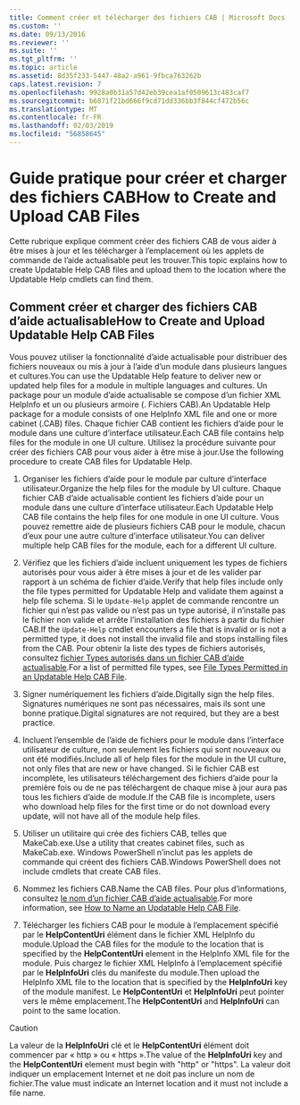 ```yaml
---
title: Comment créer et télécharger des fichiers CAB | Microsoft Docs
ms.custom: ''
ms.date: 09/13/2016
ms.reviewer: ''
ms.suite: ''
ms.tgt_pltfrm: ''
ms.topic: article
ms.assetid: 8d35f233-5447-48a2-a961-9fbca763262b
caps.latest.revision: 7
ms.openlocfilehash: 9928a0b31a57d42eb39cea1af0509613c483caf7
ms.sourcegitcommit: b6871f21bd666f9cd71dd336bb3f844cf472b56c
ms.translationtype: MT
ms.contentlocale: fr-FR
ms.lasthandoff: 02/03/2019
ms.locfileid: "56858645"
---
```

# <a name="how-to-create-and-upload-cab-files"></a><span data-ttu-id="1488e-102">Guide pratique pour créer et charger des fichiers CAB</span><span class="sxs-lookup"><span data-stu-id="1488e-102">How to Create and Upload CAB Files</span></span>

<span data-ttu-id="1488e-103">Cette rubrique explique comment créer des fichiers CAB de vous aider à être mises à jour et les télécharger à l’emplacement où les applets de commande de l’aide actualisable peut les trouver.</span><span class="sxs-lookup"><span data-stu-id="1488e-103">This topic explains how to create Updatable Help CAB files and upload them to the location where the Updatable Help cmdlets can find them.</span></span>

## <a name="how-to-create-and-upload-updatable-help-cab-files"></a><span data-ttu-id="1488e-104">Comment créer et charger des fichiers CAB d’aide actualisable</span><span class="sxs-lookup"><span data-stu-id="1488e-104">How to Create and Upload Updatable Help CAB Files</span></span>

<span data-ttu-id="1488e-105">Vous pouvez utiliser la fonctionnalité d’aide actualisable pour distribuer des fichiers nouveaux ou mis à jour à l’aide d’un module dans plusieurs langues et cultures.</span><span class="sxs-lookup"><span data-stu-id="1488e-105">You can use the Updatable Help feature to deliver new or updated help files for a module in multiple languages and cultures.</span></span> <span data-ttu-id="1488e-106">Un package pour un module d’aide actualisable se compose d’un fichier XML HelpInfo et un ou plusieurs armoire (. Fichiers CAB).</span><span class="sxs-lookup"><span data-stu-id="1488e-106">An Updatable Help package for a module consists of one HelpInfo XML file and one or more cabinet (.CAB) files.</span></span> <span data-ttu-id="1488e-107">Chaque fichier CAB contient les fichiers d’aide pour le module dans une culture d’interface utilisateur.</span><span class="sxs-lookup"><span data-stu-id="1488e-107">Each CAB file contains help files for the module in one UI culture.</span></span> <span data-ttu-id="1488e-108">Utilisez la procédure suivante pour créer des fichiers CAB pour vous aider à être mise à jour.</span><span class="sxs-lookup"><span data-stu-id="1488e-108">Use the following procedure to create CAB files for Updatable Help.</span></span>

1. <span data-ttu-id="1488e-109">Organiser les fichiers d’aide pour le module par culture d’interface utilisateur.</span><span class="sxs-lookup"><span data-stu-id="1488e-109">Organize the help files for the module by UI culture.</span></span> <span data-ttu-id="1488e-110">Chaque fichier CAB d’aide actualisable contient les fichiers d’aide pour un module dans une culture d’interface utilisateur.</span><span class="sxs-lookup"><span data-stu-id="1488e-110">Each Updatable Help CAB file contains the help files for one module in one UI culture.</span></span> <span data-ttu-id="1488e-111">Vous pouvez remettre aide de plusieurs fichiers CAB pour le module, chacun d’eux pour une autre culture d’interface utilisateur.</span><span class="sxs-lookup"><span data-stu-id="1488e-111">You can deliver multiple help CAB files for the module, each for a different UI culture.</span></span>

2. <span data-ttu-id="1488e-112">Vérifiez que les fichiers d’aide incluent uniquement les types de fichiers autorisés pour vous aider à être mises à jour et de les valider par rapport à un schéma de fichier d’aide.</span><span class="sxs-lookup"><span data-stu-id="1488e-112">Verify that help files include only the file types permitted for Updatable Help and validate them against a help file schema.</span></span> <span data-ttu-id="1488e-113">Si le `Update-Help` applet de commande rencontre un fichier qui n’est pas valide ou n’est pas un type autorisé, il n’installe pas le fichier non valide et arrête l’installation des fichiers à partir du fichier CAB.</span><span class="sxs-lookup"><span data-stu-id="1488e-113">If the `Update-Help` cmdlet encounters a file that is invalid or is not a permitted type, it does not install the invalid file and stops installing files from the CAB.</span></span> <span data-ttu-id="1488e-114">Pour obtenir la liste des types de fichiers autorisés, consultez [fichier Types autorisés dans un fichier CAB d’aide actualisable](./file-types-permitted-in-an-updatable-help-cab-file.md).</span><span class="sxs-lookup"><span data-stu-id="1488e-114">For a list of permitted file types, see [File Types Permitted in an Updatable Help CAB File](./file-types-permitted-in-an-updatable-help-cab-file.md).</span></span>

3. <span data-ttu-id="1488e-115">Signer numériquement les fichiers d’aide.</span><span class="sxs-lookup"><span data-stu-id="1488e-115">Digitally sign the help files.</span></span> <span data-ttu-id="1488e-116">Signatures numériques ne sont pas nécessaires, mais ils sont une bonne pratique.</span><span class="sxs-lookup"><span data-stu-id="1488e-116">Digital signatures are not required, but they are a best practice.</span></span>

4. <span data-ttu-id="1488e-117">Incluent l’ensemble de l’aide de fichiers pour le module dans l’interface utilisateur de culture, non seulement les fichiers qui sont nouveaux ou ont été modifiés.</span><span class="sxs-lookup"><span data-stu-id="1488e-117">Include all of help files for the module in the UI culture, not only files that are new or have changed.</span></span> <span data-ttu-id="1488e-118">Si le fichier CAB est incomplète, les utilisateurs téléchargement des fichiers d’aide pour la première fois ou de ne pas téléchargent de chaque mise à jour aura pas tous les fichiers d’aide de module.</span><span class="sxs-lookup"><span data-stu-id="1488e-118">If the CAB file is incomplete, users who download help files for the first time or do not download every update, will not have all of the module help files.</span></span>

5. <span data-ttu-id="1488e-119">Utiliser un utilitaire qui crée des fichiers CAB, telles que MakeCab.exe.</span><span class="sxs-lookup"><span data-stu-id="1488e-119">Use a utility that creates cabinet files, such as MakeCab.exe.</span></span> <span data-ttu-id="1488e-120">Windows PowerShell n’inclut pas les applets de commande qui créent des fichiers CAB.</span><span class="sxs-lookup"><span data-stu-id="1488e-120">Windows PowerShell does not include cmdlets that create CAB files.</span></span>

6. <span data-ttu-id="1488e-121">Nommez les fichiers CAB.</span><span class="sxs-lookup"><span data-stu-id="1488e-121">Name the CAB files.</span></span> <span data-ttu-id="1488e-122">Pour plus d’informations, consultez [le nom d’un fichier CAB d’aide actualisable](./how-to-name-an-updatable-help-cab-file.md).</span><span class="sxs-lookup"><span data-stu-id="1488e-122">For more information, see [How to Name an Updatable Help CAB File](./how-to-name-an-updatable-help-cab-file.md).</span></span>

7. <span data-ttu-id="1488e-123">Télécharger les fichiers CAB pour le module à l’emplacement spécifié par le **HelpContentUri** élément dans le fichier XML HelpInfo du module.</span><span class="sxs-lookup"><span data-stu-id="1488e-123">Upload the CAB files for the module to the location that is specified by the **HelpContentUri** element in the HelpInfo XML file for the module.</span></span> <span data-ttu-id="1488e-124">Puis chargez le fichier XML HelpInfo à l’emplacement spécifié par le **HelpInfoUri** clés du manifeste du module.</span><span class="sxs-lookup"><span data-stu-id="1488e-124">Then upload the HelpInfo XML file to the location that is specified by the **HelpInfoUri** key of the module manifest.</span></span> <span data-ttu-id="1488e-125">Le **HelpContentUri** et **HelpInfoUri** peut pointer vers le même emplacement.</span><span class="sxs-lookup"><span data-stu-id="1488e-125">The **HelpContentUri** and **HelpInfoUri** can point to the same location.</span></span>

> [!CAUTION]
> <span data-ttu-id="1488e-126">La valeur de la **HelpInfoUri** clé et le **HelpContentUri** élément doit commencer par « http » ou « https ».</span><span class="sxs-lookup"><span data-stu-id="1488e-126">The value of the **HelpInfoUri** key and the **HelpContentUri** element must begin with "http" or "https".</span></span> <span data-ttu-id="1488e-127">La valeur doit indiquer un emplacement Internet et ne doit pas inclure un nom de fichier.</span><span class="sxs-lookup"><span data-stu-id="1488e-127">The value must indicate an Internet location and it must not include a file name.</span></span>